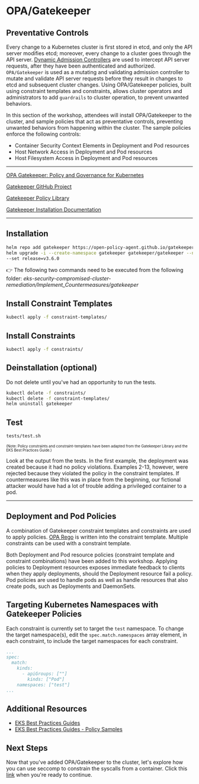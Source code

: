 # OPA/Gatekeeper

## Preventative Controls
Every change to a Kubernetes cluster is first stored in etcd, and only the API server modifies etcd; moreover, every change to a cluster goes through the API server. [Dynamic Admission Controllers](https://kubernetes.io/docs/reference/access-authn-authz/extensible-admission-controllers/) are used to intercept API server requests, after they have been authenticated and authorized. `OPA/Gatekeeper` is used as a mutating and validating admission controller to mutate and validate API server requests before they result in changes to etcd and subsequent cluster changes. Using OPA/Gatekeeper policies, built using constraint templates and constraints, allows cluster operators and administrators to add `guardrails` to cluster operation, to prevent unwanted behaviors.

In this section of the workshop, attendees will install OPA/Gatekeeper to the cluster, and sample policies that act as preventative controls, preventing unwanted behaviors from happening within the cluster. The sample policies enforce the following controls:
- Container Security Context Elements in Deployment and Pod resources
- Host Network Access in Deployment and Pod resources
- Host Filesystem Access in Deployment and Pod resources

---

[OPA Gatekeeper: Policy and Governance for Kubernetes](https://kubernetes.io/blog/2019/08/06/opa-gatekeeper-policy-and-governance-for-kubernetes/)

[Gatekeeper GitHub Project](https://github.com/open-policy-agent/gatekeeper)

[Gatekeeper Policy Library](https://github.com/open-policy-agent/gatekeeper-library)

[Gatekeeper Installation Documentation](https://open-policy-agent.github.io/gatekeeper/website/docs/install/)

---

## Installation
```bash
helm repo add gatekeeper https://open-policy-agent.github.io/gatekeeper/charts
helm upgrade -i --create-namespace gatekeeper gatekeeper/gatekeeper --namespace gatekeeper \
--set release=v3.6.0
```
:point_right: The following two commands need to be executed from the following folder: *eks-security-compromised-cluster-remediation/Implement_Countermeasures/gatekeeper*

## Install Constraint Templates

```bash
kubectl apply -f constraint-templates/
```

## Install Constraints

```bash
kubectl apply -f constraints/
```

## Deinstallation (optional)
Do not delete until you've had an opportunity to run the tests. 

```bash
kubectl delete -f constraints/
kubectl delete -f constraint-templates/
helm uninstall gatekeeper
```

## Test

```bash
tests/test.sh
```
<sub><sup>(Note: Policy constraints and constraint-templates have been adapted from the Gatekeeper Library and the EKS Best Practices Guide.)</sup></sub>

Look at the output from the tests. In the first example, the deployment was created because it had no policy violations. Examples 2-13, however, were rejected because they violated the policy in the constraint templates. If countermeasures like this was in place from the beginning, our fictional attacker would have had a lot of trouble adding a privileged container to a pod.

---

## Deployment and Pod Policies
A combination of Gatekeeper constraint templates and constraints are used to apply policies. [OPA Rego](https://www.openpolicyagent.org/docs/latest/policy-language/) is written into the constraint template. Multiple constraints can be used with a constraint template. 

Both Deployment and Pod resource policies (constraint template and constraint combinations) have been added to this workshop. Applying policies to Deployment resources exposes immediate feedback to clients when they apply deployments, should the Deployment resource fail a policy. Pod policies are used to handle pods as well as handle resources that also create pods, such as Deployments and DaemonSets.

## Targeting Kubernetes Namespaces with Gatekeeper Policies
Each constraint is currently set to target the `test` namespace. To change the target namespace(s), edit the `spec.match.namespaces` array element, in each constraint, to include the target namespaces for each constraint.
```yaml
...
spec:
  match:
    kinds:
      - apiGroups: [""]
        kinds: ["Pod"]
    namespaces: ["test"]
...
``` 

## Additional Resources
- [EKS Best Practices Guides](https://aws.github.io/aws-eks-best-practices/)
- [EKS Best Practices Guides - Policy Samples](https://github.com/aws/aws-eks-best-practices/tree/master/policies)

## Next Steps
Now that you've added OPA/Gatekeeper to the cluster, let's explore how you can use seccomp to constrain the syscalls from a container. Click this [link](../security-profiles-operator) when you're ready to continue. 
